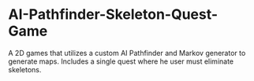 # AI-Pathfinder-Skeleton-Quest-Game
A 2D games that utilizes a custom AI Pathfinder and Markov generator to generate maps. Includes a single quest where he user must eliminate skeletons.

